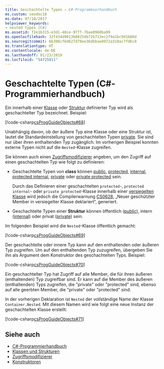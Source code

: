 ```yaml
---
title: Geschachtelte Typen – C#-Programmierhandbuch
ms.custom: seodec18
ms.date: 07/10/2017
helpviewer_keywords:
- nested types [C#]
ms.assetid: f2e1b315-e3d1-48ce-977f-7bae0960ba99
ms.openlocfilehash: 32f434d9813b08254b72b713ec2f9a1bc9d1b06d
ms.sourcegitcommit: 6b308cf6d627d78ee36dbbae8972a310ac7fd6c8
ms.translationtype: HT
ms.contentlocale: de-DE
ms.lasthandoff: 01/23/2019
ms.locfileid: "54725011"
---
```

# <a name="nested-types-c-programming-guide"></a>Geschachtelte Typen (C#-Programmierhandbuch)
Ein innerhalb einer [Klasse](../../../csharp/language-reference/keywords/class.md) oder [Struktur](../../../csharp/language-reference/keywords/struct.md) definierter Typ wird als geschachtelter Typ bezeichnet. Beispiel:  
  
[!code-csharp[csProgGuideObjects#68](../../../csharp/programming-guide/classes-and-structs/codesnippet/CSharp/nested-types_1.cs)]  
  
Unabhängig davon, ob der äußere Typ eine Klasse oder eine Struktur ist, lautet die Standardeinstellung von geschachtelten Typen [private](../../../csharp/language-reference/keywords/private.md). Sie sind nur über ihren enthaltenden Typ zugänglich. Im vorherigen Beispiel konnten externe Typen nicht auf die `Nested`-Klasse zugreifen. 

Sie können auch einen [Zugriffsmodifizierer](../../language-reference/keywords/access-modifiers.md) angeben, um den Zugriff auf einen geschachtelten Typ wie folgt zu definieren:

- Geschachtelte Typen von **class** können [public](../../../csharp/language-reference/keywords/public.md), [protected](../../../csharp/language-reference/keywords/protected.md), [internal](../../../csharp/language-reference/keywords/internal.md), [protected internal](../../../csharp/language-reference/keywords/protected-internal.md), [private](../../../csharp/language-reference/keywords/private.md) oder [private protected](../../../csharp/language-reference/keywords/private-protected.md) sein. 

   Durch das Definieren einer geschachtelten `protected`-, `protected internal`- oder `private protected`-Klasse innerhalb einer [versiegelten Klasse](../../language-reference/keywords/sealed.md) wird jedoch die Compilerwarnung [CS0628](../../misc/cs0628.md), „Neuer geschützter Member in versiegelter Klasse deklariert“, generiert.
  
- Geschachtelte Typen einer **Struktur** können öffentlich ([public](../../../csharp/language-reference/keywords/public.md)), intern ([internal](../../../csharp/language-reference/keywords/internal.md)) oder privat ([private](../../../csharp/language-reference/keywords/private.md)) sein.
  
Im folgenden Beispiel wird die `Nested`-Klasse öffentlich gemacht:
  
[!code-csharp[csProgGuideObjects#69](../../../csharp/programming-guide/classes-and-structs/codesnippet/CSharp/nested-types_2.cs)]  
  
 Der geschachtelte oder innere Typ kann auf den enthaltenden oder äußeren Typ zugreifen. Um auf den enthaltenden Typ zuzugreifen, übergeben Sie ihn als Argument dem Konstruktor des geschachtelten Typs. Beispiel:  
  
 [!code-csharp[csProgGuideObjects#70](../../../csharp/programming-guide/classes-and-structs/codesnippet/CSharp/nested-types_3.cs)]  
  
 Ein geschachtelter Typ hat Zugriff auf alle Member, die für ihren äußeren (enthaltenden) Typ zugreifbar sind. Er kann auf die Member des äußeren (enthaltenden) Typs zugreifen, die "private" oder "protected" sind, ebenso auf alle geerbten Member, die "private" oder "protected" sind.  
  
 In der vorherigen Deklaration ist `Nested` der vollständige Name der Klasse `Container.Nested`. Mit diesem Namen wird wie folgt eine neue Instanz der geschachtelten Klasse erstellt:  
  
 [!code-csharp[csProgGuideObjects#71](../../../csharp/programming-guide/classes-and-structs/codesnippet/CSharp/nested-types_4.cs)]  
  
## <a name="see-also"></a>Siehe auch

- [C#-Programmierhandbuch](../../../csharp/programming-guide/index.md)
- [Klassen und Strukturen](../../../csharp/programming-guide/classes-and-structs/index.md)
- [Zugriffsmodifizierer](../../../csharp/programming-guide/classes-and-structs/access-modifiers.md)
- [Konstruktoren](../../../csharp/programming-guide/classes-and-structs/constructors.md)

